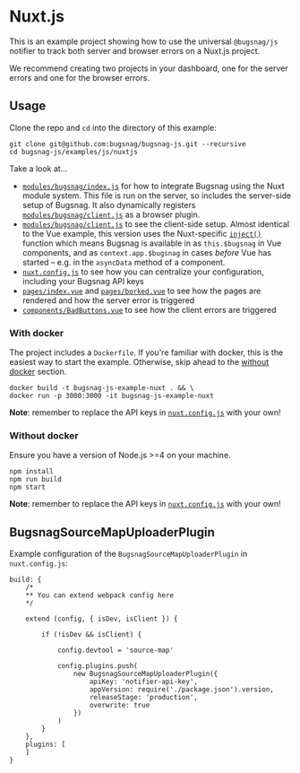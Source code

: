# Nuxt.js

This is an example project showing how to use the universal `@bugsnag/js` notifier to track both server and browser errors on a Nuxt.js project.

We recommend creating two projects in your dashboard, one for the server errors and one for the browser errors.

## Usage

Clone the repo and `cd` into the directory of this example:

```
git clone git@github.com:bugsnag/bugsnag-js.git --recursive
cd bugsnag-js/examples/js/nuxtjs
```

Take a look at…
- [`modules/bugsnag/index.js`](modules/bugsnag/index.js) for how to integrate Bugsnag using the Nuxt module system. This file is run on the server, so includes the server-side setup of Bugsnag. It also dynamically registers [`modules/bugsnag/client.js`](modules/bugsnag/client.js) as a browser plugin.
- [`modules/bugsnag/client.js`](modules/bugsnag/client.js) to see the client-side setup. Almost identical to the Vue example, this version uses the Nuxt-specific [`inject()`](https://nuxtjs.org/guide/plugins#combined-inject) function which means Bugsnag is available in as `this.$bugsnag` in Vue components, and as `context.app.$bugsnag` in cases _before_ Vue has started – e.g. in the `asyncData` method of a component.
- [`nuxt.config.js`](nuxt.config.js) to see how you can centralize your configuration, including your Bugsnag API keys
- [`pages/index.vue`](pages/index.vue) and [`pages/borked.vue`](pages/index.vue) to see how the pages are rendered and how the server error is triggered
- [`components/BadButtons.vue`](components/BadButtons.vue) to see how the client errors are triggered

### With docker

The project includes a `Dockerfile`. If you're familiar with docker, this is the easiest way to start the example. Otherwise, skip ahead to the [without docker](#without-docker) section.

```
docker build -t bugsnag-js-example-nuxt . && \
docker run -p 3000:3000 -it bugsnag-js-example-nuxt
```

__Note__: remember to replace the API keys in [`nuxt.config.js`](nuxt.config.js) with your own!

### Without docker

Ensure you have a version of Node.js >=4 on your machine.

```
npm install
npm run build
npm start
```
__Note__: remember to replace the API keys in [`nuxt.config.js`](nuxt.config.js) with your own!

## BugsnagSourceMapUploaderPlugin

Example configuration of the `BugsnagSourceMapUploaderPlugin` in `nuxt.config.js`:

```
build: {
	/*
	** You can extend webpack config here
	*/

	extend (config, { isDev, isClient }) {

		if (!isDev && isClient) {

			config.devtool = 'source-map'

		 	config.plugins.push(
				new BugsnagSourceMapUploaderPlugin({
					apiKey: 'notifier-api-key',
					appVersion: require('./package.json').version,
					releaseStage: 'production',
					overwrite: true
				})
			)
		}
	},
	plugins: [
	]
}
```
